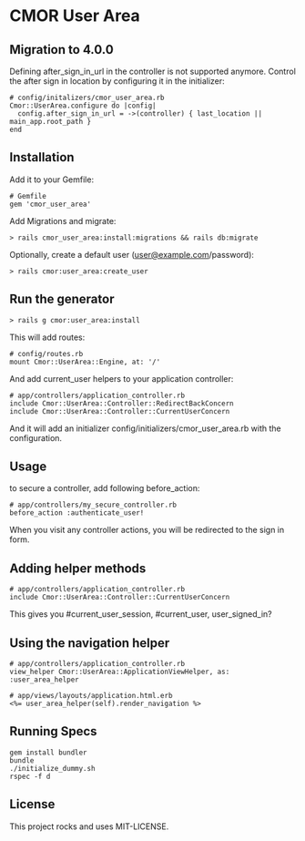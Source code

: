 # CMOR User Area

## Migration to 4.0.0

Defining after_sign_in_url in the controller is not supported anymore. Control
the after sign in location by configuring it in the initializer:

    # config/initalizers/cmor_user_area.rb
    Cmor::UserArea.configure do |config|
      config.after_sign_in_url = ->(controller) { last_location || main_app.root_path }
    end

## Installation

Add it to your Gemfile:

    # Gemfile
    gem 'cmor_user_area'

Add Migrations and migrate:

    > rails cmor_user_area:install:migrations && rails db:migrate

Optionally, create a default user (user@example.com/password):

    > rails cmor:user_area:create_user

## Run the generator

    > rails g cmor:user_area:install

This will add routes:

    # config/routes.rb
    mount Cmor::UserArea::Engine, at: '/'

And add current_user helpers to your application controller:

    # app/controllers/application_controller.rb
    include Cmor::UserArea::Controller::RedirectBackConcern
    include Cmor::UserArea::Controller::CurrentUserConcern

And it will add an initializer config/initializers/cmor_user_area.rb with the
configuration.

## Usage

to secure a controller, add following before_action:

    # app/controllers/my_secure_controller.rb
    before_action :authenticate_user!

When you visit any controller actions, you will be redirected to the sign in form.

## Adding helper methods

    # app/controllers/application_controller.rb
    include Cmor::UserArea::Controller::CurrentUserConcern

This gives you #current_user_session, #current_user, user_signed_in?

## Using the navigation helper

    # app/controllers/application_controller.rb
    view_helper Cmor::UserArea::ApplicationViewHelper, as: :user_area_helper

    # app/views/layouts/application.html.erb
    <%= user_area_helper(self).render_navigation %>

## Running Specs

    gem install bundler
    bundle
    ./initialize_dummy.sh
    rspec -f d

## License

This project rocks and uses MIT-LICENSE.
